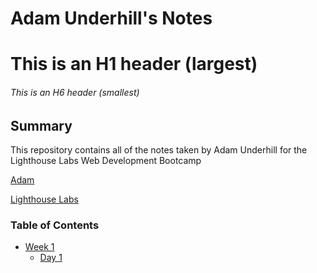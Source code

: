 # Adam Underhill's Notes

# This is an H1 header (largest)
###### This is an H6 header (smallest)

## Summary

This repository contains all of the notes taken by Adam Underhill for the Lighthouse Labs Web Development Bootcamp

[Adam](https://github.com/aeunderhill)

[Lighthouse Labs](https://www.lighthouselabs.ca/)


### Table of Contents
  * [Week 1](/Week_1)
    * [Day 1](/Week_1/Day_1)

